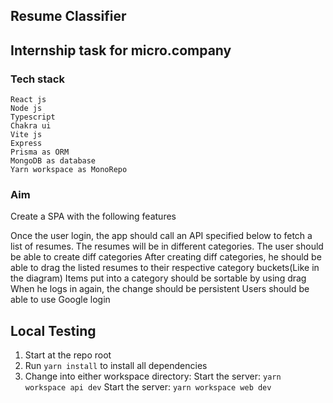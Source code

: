 ## Resume Classifier

## Internship task for micro.company

### Tech stack

```
React js
Node js
Typescript
Chakra ui
Vite js
Express
Prisma as ORM
MongoDB as database
Yarn workspace as MonoRepo
```

### Aim

Create a SPA with the following features

Once the user login, the app should call an API specified below to fetch a list of resumes.
The resumes will be in different categories.
The user should be able to create diff categories
After creating diff categories, he should be able to drag the listed resumes to their respective category buckets(Like in the diagram)
Items put into a category should be sortable by using drag
When he logs in again, the change should be persistent
Users should be able to use Google login

## Local Testing

1. Start at the repo root
1. Run `yarn install` to install all dependencies
1. Change into either workspace directory:
   Start the server: `yarn workspace api dev`
   Start the server: `yarn workspace web dev`
